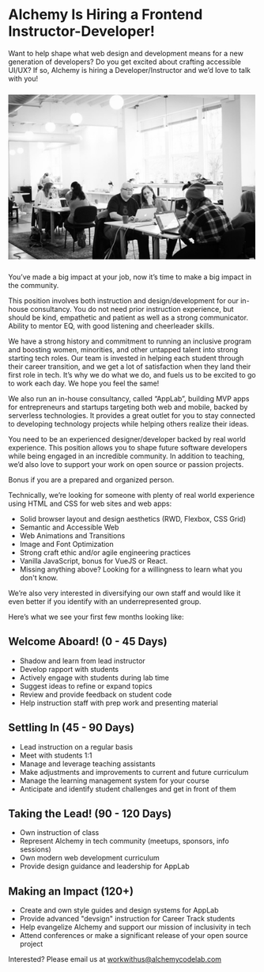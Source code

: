 # Alchemy Is Hiring a Frontend Instructor-Developer!

Want to help shape what web design and development means for a new generation of developers? Do you get excited about crafting accessible UI/UX? If so, Alchemy is hiring a Developer/Instructor and we’d love to talk with you!

<img alt="Alchemy lab space with students" style="margin: 10px 0; max-width: 500px;" src="./lab-space-people-BW.jpg">

You’ve made a big impact at your job, now it’s time to make a big impact in the community.

This position involves both instruction and design/development for our in-house consultancy. You do not need prior instruction experience, but should be kind, empathetic and patient as well as a strong communicator. Ability to mentor EQ, with good listening and cheerleader skills.

We have a strong history and commitment to running an inclusive program and boosting women, minorities, and other untapped talent into strong starting tech roles. Our team is invested in helping each student through their career transition, and we get a lot of satisfaction when they land their first role in tech. It’s why we do what we do, and fuels us to be excited to go to work each day. We hope you feel the same!

We also run an in-house consultancy, called “AppLab”, building MVP apps for entrepreneurs and startups targeting both web and mobile, backed by serverless technologies. It provides a great outlet for you to stay connected to developing technology projects while helping others realize their ideas.

You need to be an experienced designer/developer backed by real world experience. This position allows you to shape future software developers while being engaged in an incredible community. In addition to teaching, we’d also love to support your work on open source or passion projects. 

Bonus if you are a prepared and organized person.

Technically, we’re looking for someone with plenty of real world experience using HTML and CSS for web sites and web apps:
* Solid browser layout and design aesthetics (RWD, Flexbox, CSS Grid)
* Semantic and Accessible Web
* Web Animations and Transitions
* Image and Font Optimization
* Strong craft ethic and/or agile engineering practices
* Vanilla JavaScript, bonus for VueJS or React. 
* Missing anything above? Looking for a willingness to learn what you don't know.

We’re also very interested in diversifying our own staff and would like it even better if you identify with an underrepresented group.

Here’s what we see your first few months looking like:

## Welcome Aboard! (0 - 45 Days)

* Shadow and learn from lead instructor
* Develop rapport with students
* Actively engage with students during lab time 
* Suggest ideas to refine or expand topics
* Review and provide feedback on student code
* Help instruction staff with prep work and presenting material

## Settling In (45 - 90 Days) 

* Lead instruction on a regular basis
* Meet with students 1:1
* Manage and leverage teaching assistants 
* Make adjustments and improvements to current and future curriculum
* Manage the learning management system for your course
* Anticipate and identify student challenges and get in front of them

## Taking the Lead! (90 - 120 Days)

- Own instruction of class
- Represent Alchemy in tech community (meetups, sponsors, info sessions)
- Own modern web development curriculum
- Provide design guidance and leadership for AppLab

## Making an Impact (120+)

- Create and own style guides and design systems for AppLab
- Provide advanced "devsign" instruction for Career Track students
- Help evangelize Alchemy and support our mission of inclusivity in tech
- Attend conferences or make a significant release of your open source project

Interested? Please email us at workwithus@alchemycodelab.com


